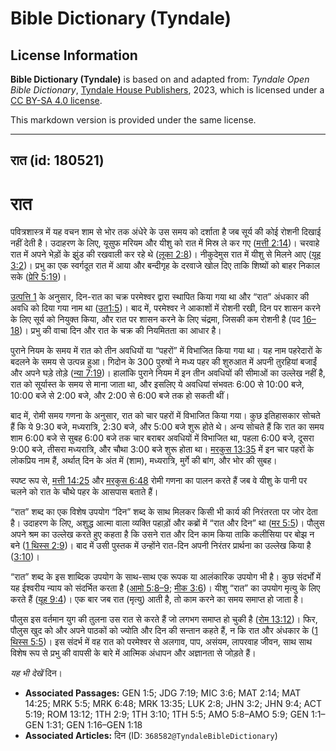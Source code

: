 # Bible Dictionary (Tyndale)

## License Information

**Bible Dictionary (Tyndale)** is based on and adapted from: _Tyndale Open Bible Dictionary_, [Tyndale House Publishers](https://tyndaleopenresources.com/), 2023, which is licensed under a [CC BY-SA 4.0 license](https://creativecommons.org/licenses/by-sa/4.0/legalcode.en).

This markdown version is provided under the same license.



--------------------------------

## रात (id: 180521)

रात
===

पवित्रशास्त्र में यह वचन शाम से भोर तक अंधेरे के उस समय को दर्शाता है जब सूर्य की कोई रोशनी दिखाई नहीं देती है। उदाहरण के लिए, यूसुफ मरियम और यीशु को रात में मिस्र ले कर गए ([मत्ती 2:14](https://ref.ly/Matt2:14))। चरवाहे रात में अपने भेड़ों के झुंड की रखवाली कर रहे थे ([लूका 2:8](https://ref.ly/Luke2:8))। नीकुदेमुस रात में यीशु से मिलने आए ([यूह 3:2](https://ref.ly/John3:2))। प्रभु का एक स्वर्गदूत रात में आया और बन्दीगृह के दरवाजे खोल दिए ताकि शिष्यों को बाहर निकाल सके ([प्रेरि 5:19](https://ref.ly/Acts5:19))।

[उत्पत्ति 1](https://ref.ly/Gen1:1-Gen1:31) के अनुसार, दिन\-रात का चक्र परमेश्वर द्वारा स्थापित किया गया था और “रात” अंधकार की अवधि को दिया गया नाम था ([उत](https://ref.ly/Gen1:5)[1:5](https://ref.ly/Gen1:5))। बाद में, परमेश्वर ने आकाशों में रोशनी रखी, दिन पर शासन करने के लिए सूर्य को नियुक्त किया, और रात पर शासन करने के लिए चंद्रमा, जिसकी कम रोशनी है (पद [16–18](https://ref.ly/Gen1:16-Gen1:18))। प्रभु की वाचा दिन और रात के चक्र की नियमितता का आधार है।

पुराने नियम के समय में रात को तीन अवधियों या “पहरों” में विभाजित किया गया था। यह नाम पहरेदारों के बदलने के समय से उत्पन्न हुआ। गिदोन के 300 पुरुषों ने मध्य पहर की शुरुआत में अपनी तुरहियां बजाईं और अपने घड़े तोड़े ([न्या 7:19](https://ref.ly/Judg7:19))। हालांकि पुराने नियम में इन तीन अवधियों की सीमाओं का उल्लेख नहीं है, रात को सूर्यास्त के समय से माना जाता था, और इसलिए ये अवधियां संभवतः 6:00 से 10:00 बजे, 10:00 बजे से 2:00 बजे, और 2:00 से 6:00 बजे तक हो सकती थीं।

बाद में, रोमी समय गणना के अनुसार, रात को चार पहरों में विभाजित किया गया। कुछ इतिहासकार सोचते हैं कि ये 9:30 बजे, मध्यरात्रि, 2:30 बजे, और 5:00 बजे शुरू होते थे। अन्य सोचते हैं कि रात का समय शाम 6:00 बजे से सुबह 6:00 बजे तक चार बराबर अवधियों में विभाजित था, पहला 6:00 बजे, दूसरा 9:00 बजे, तीसरा मध्यरात्रि, और चौथा 3:00 बजे शुरू होता था। [मरकुस 13:35](https://ref.ly/Mark13:35) में इन चार पहरों के लोकप्रिय नाम हैं, अर्थात् दिन के अंत में (शाम), मध्यरात्रि, मुर्गे की बांग, और भोर की सुबह।

स्पष्ट रूप से, [मत्ती 14:25](https://ref.ly/Matt14:25) और [मरकुस 6:48](https://ref.ly/Mark6:48) रोमी गणना का पालन करते हैं जब वे यीशु के पानी पर चलने को रात के चौथे पहर के आसपास बताते हैं।

“रात” शब्द का एक विशेष उपयोग “दिन” शब्द के साथ मिलकर किसी भी कार्य की निरंतरता पर जोर देता है। उदाहरण के लिए, अशुद्ध आत्मा वाला व्यक्ति पहाड़ों और कब्रों में “रात और दिन” था ([मर 5:5](https://ref.ly/Mark5:5))। पौलुस अपने श्रम का उल्लेख करते हुए कहता है कि उसने रात और दिन काम किया ताकि कलीसिया पर बोझ न बने ([1 थिस्स 2:9](https://ref.ly/1Thess2:9))। बाद में उसी पुस्तक में उन्होंने रात\-दिन अपनी निरंतर प्रार्थना का उल्लेख किया है ([3:10](https://ref.ly/1Thess3:10))।

“रात” शब्द के इस शाब्दिक उपयोग के साथ\-साथ एक रूपक या आलंकारिक उपयोग भी है। कुछ संदर्भों में यह ईश्वरीय न्याय को संदर्भित करता है ([आमो 5:8–9](https://ref.ly/Amos5:8-Amos5:9); [मीक 3:6](https://ref.ly/Mic3:6))। यीशु “रात” का उपयोग मृत्यु के लिए करते हैं ([यूह 9:4](https://ref.ly/John9:4))। एक बार जब रात (मृत्यु) आती है, तो काम करने का समय समाप्त हो जाता है। 

पौलुस इस वर्तमान युग की तुलना उस रात से करते हैं जो लगभग समाप्त हो चुकी है ([रोम 13:12](https://ref.ly/Rom13:12))। फिर, पौलुस खुद को और अपने पाठकों को ज्योति और दिन की सन्तान कहते हैं, न कि रात और अंधकार के ([1 थिस्स 5:5](https://ref.ly/1Thess5:5))। इस संदर्भ में वह रात को परमेश्वर से अलगाव, पाप, असंयम, लापरवाह जीवन, साथ साथ विशेष रूप से प्रभु की वापसी के बारे में आत्मिक अंधापन और अज्ञानता से जोड़ते हैं।

*यह भी देखें* दिन।

* **Associated Passages:** GEN 1:5; JDG 7:19; MIC 3:6; MAT 2:14; MAT 14:25; MRK 5:5; MRK 6:48; MRK 13:35; LUK 2:8; JHN 3:2; JHN 9:4; ACT 5:19; ROM 13:12; 1TH 2:9; 1TH 3:10; 1TH 5:5; AMO 5:8–AMO 5:9; GEN 1:1–GEN 1:31; GEN 1:16–GEN 1:18
* **Associated Articles:** दिन (ID: `368582@TyndaleBibleDictionary`)

